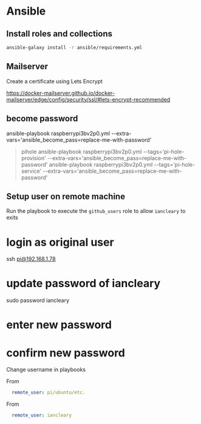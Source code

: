 # Ansible

## Install roles and collections

```bash
ansible-galaxy install -r ansible/requirements.yml
```

## Mailserver

Create a certificate using Lets Encrypt

https://docker-mailserver.github.io/docker-mailserver/edge/config/security/ssl/#lets-encrypt-recommended


## become password
ansible-playbook raspberrypi3bv2p0.yml --extra-vars='ansible_become_pass=replace-me-with-password'

> pihole
> ansible-playbook raspberrypi3bv2p0.yml --tags='pi-hole-provision' --extra-vars='ansible_become_pass=replace-me-with-password'
> ansible-playbook raspberrypi3bv2p0.yml --tags='pi-hole-service' --extra-vars='ansible_become_pass=replace-me-with-password'

## Setup user on remote machine

Run the playbook to execute the `github_users` role to allow `iancleary` to exits

# login as original user
ssh pi@192.168.1.78

# update password of iancleary
sudo password iancleary
# enter new password
# confirm new password

Change username in playbooks

From
```yaml
  remote_user: pi/ubuntu/etc.
```


From
```yaml
  remote_user: iancleary
```